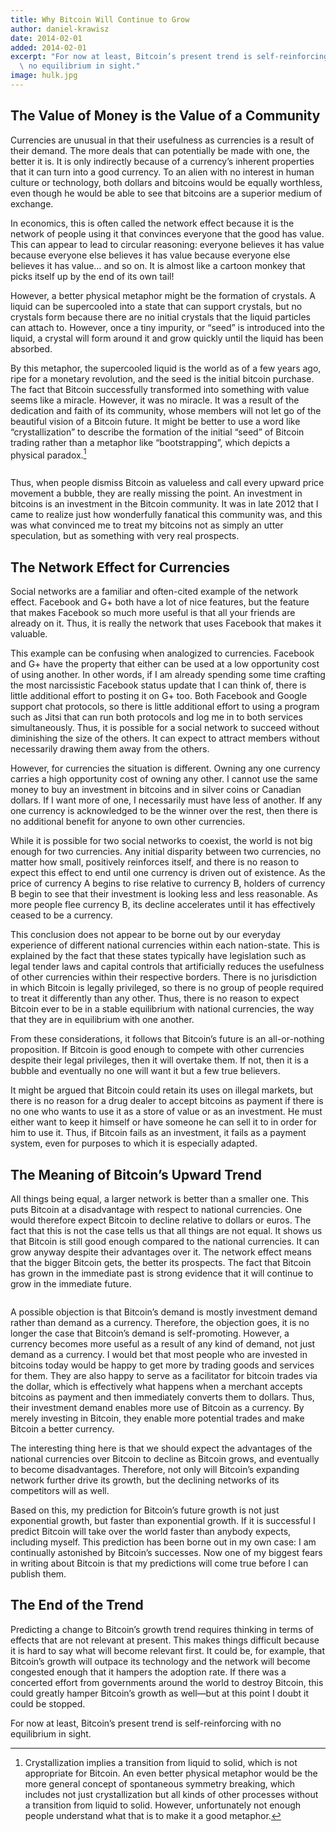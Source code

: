 ```yaml
---
title: Why Bitcoin Will Continue to Grow
author: daniel-krawisz
date: 2014-02-01
added: 2014-02-01
excerpt: "For now at least, Bitcoin’s present trend is self-reinforcing with\
  \ no equilibrium in sight."
image: hulk.jpg
---
```


## The Value of Money is the Value of a Community

Currencies are unusual in that their usefulness as currencies is a result of their demand. The more deals that can potentially be made with one, the better it is. It is only indirectly because of a currency’s inherent properties that it can turn into a good currency. To an alien with no interest in human culture or technology, both dollars and bitcoins would be equally worthless, even though he would be able to see that bitcoins are a superior medium of exchange.

In economics, this is often called the network effect because it is the network of people using it that convinces everyone that the good has value. This can appear to lead to circular reasoning: everyone believes it has value because everyone else believes it has value because everyone else believes it has value… and so on. It is almost like a cartoon monkey that picks itself up by the end of its own tail!

However, a better physical metaphor might be the formation of crystals. A liquid can be supercooled into a state that can support crystals, but no crystals form because there are no initial crystals that the liquid particles can attach to. However, once a tiny impurity, or “seed” is introduced into the liquid, a crystal will form around it and grow quickly until the liquid has been absorbed.

By this metaphor, the supercooled liquid is the world as of a few years ago, ripe for a monetary revolution, and the seed is the initial bitcoin purchase. The fact that Bitcoin successfully transformed into something with value seems like a miracle. However, it was no miracle. It was a result of the dedication and faith of its community, whose members will not let go of the beautiful vision of a Bitcoin future. It might be better to use a word like “crystallization” to describe the formation of the initial “seed” of Bitcoin trading rather than a metaphor like “bootstrapping”, which depicts a physical paradox.[^1]

<figure>
  <img src="/static/img/mempool/why-bitcoin-will-continue-to-grow/breaking-bad.jpg" alt="" />
</figure>

Thus, when people dismiss Bitcoin as valueless and call every upward price movement a bubble, they are really missing the point. An investment in bitcoins is an investment in the Bitcoin community. It was in late 2012 that I came to realize just how wonderfully fanatical this community was, and this was what convinced me to treat my bitcoins not as simply an utter speculation, but as something with very real prospects.

## The Network Effect for Currencies

Social networks are a familiar and often-cited example of the network effect. Facebook and G+ both have a lot of nice features, but the feature that makes Facebook so much more useful is that all your friends are already on it. Thus, it is really the network that uses Facebook that makes it valuable.

This example can be confusing when analogized to currencies. Facebook and G+ have the property that either can be used at a low opportunity cost of using another. In other words, if I am already spending some time crafting the most narcissistic Facebook status update that I can think of, there is little additional effort to posting it on G+ too. Both Facebook and Google support chat protocols, so there is little additional effort to using a program such as Jitsi that can run both protocols and log me in to both services simultaneously. Thus, it is possible for a social network to succeed without diminishing the size of the others. It can expect to attract members without necessarily drawing them away from the others.

However, for currencies the situation is different. Owning any one currency carries a high opportunity cost of owning any other. I cannot use the same money to buy an investment in bitcoins and in silver coins or Canadian dollars. If I want more of one, I necessarily must have less of another. If any one currency is acknowledged to be the winner over the rest, then there is no additional benefit for anyone to own other currencies.

While it is possible for two social networks to coexist, the world is not big enough for two currencies. Any initial disparity between two currencies, no matter how small, positively reinforces itself, and there is no reason to expect this effect to end until one currency is driven out of existence. As the price of currency A begins to rise relative to currency B, holders of currency B begin to see that their investment is looking less and less reasonable. As more people flee currency B, its decline accelerates until it has effectively ceased to be a currency.

This conclusion does not appear to be borne out by our everyday experience of different national currencies within each nation-state. This is explained by the fact that these states typically have legislation such as legal tender laws and capital controls that artificially reduces the usefulness of other currencies within their respective borders. There is no jurisdiction in which Bitcoin is legally privileged, so there is no group of people required to treat it differently than any other. Thus, there is no reason to expect Bitcoin ever to be in a stable equilibrium with national currencies, the way that they are in equilibrium with one another.

From these considerations, it follows that Bitcoin’s future is an all-or-nothing proposition. If Bitcoin is good enough to compete with other currencies despite their legal privileges, then it will overtake them. If not, then it is a bubble and eventually no one will want it but a few true believers.

It might be argued that Bitcoin could retain its uses on illegal markets, but there is no reason for a drug dealer to accept bitcoins as payment if there is no one who wants to use it as a store of value or as an investment. He must either want to keep it himself or have someone he can sell it to in order for him to use it. Thus, if Bitcoin fails as an investment, it fails as a payment system, even for purposes to which it is especially adapted.

## The Meaning of Bitcoin’s Upward Trend

All things being equal, a larger network is better than a smaller one. This puts Bitcoin at a disadvantage with respect to national currencies. One would therefore expect Bitcoin to decline relative to dollars or euros. The fact that this is not the case tells us that all things are not equal. It shows us that Bitcoin is still good enough compared to the national currencies. It can grow anyway despite their advantages over it. The network effect means that the bigger Bitcoin gets, the better its prospects. The fact that Bitcoin has grown in the immediate past is strong evidence that it will continue to grow in the immediate future.

<figure>
  <img src="/static/img/mempool/why-bitcoin-will-continue-to-grow/chart.png" alt="" />
</figure>

A possible objection is that Bitcoin’s demand is mostly investment demand rather than demand as a currency. Therefore, the objection goes, it is no longer the case that Bitcoin’s demand is self-promoting. However, a currency becomes more useful as a result of any kind of demand, not just demand as a currency. I would bet that most people who are invested in bitcoins today would be happy to get more by trading goods and services for them. They are also happy to serve as a facilitator for bitcoin trades via the dollar, which is effectively what happens when a merchant accepts bitcoins as payment and then immediately converts them to dollars. Thus, their investment demand enables more use of Bitcoin as a currency. By merely investing in Bitcoin, they enable more potential trades and make Bitcoin a better currency.

The interesting thing here is that we should expect the advantages of the national currencies over Bitcoin to decline as Bitcoin grows, and eventually to become disadvantages. Therefore, not only will Bitcoin’s expanding network further drive its growth, but the declining networks of its competitors will as well.

Based on this, my prediction for Bitcoin’s future growth is not just exponential growth, but faster than exponential growth. If it is successful I predict Bitcoin will take over the world faster than anybody expects, including myself. This prediction has been borne out in my own case: I am continually astonished by Bitcoin’s successes. Now one of my biggest fears in writing about Bitcoin is that my predictions will come true before I can publish them.

## The End of the Trend

Predicting a change to Bitcoin’s growth trend requires thinking in terms of effects that are not relevant at present. This makes things difficult because it is hard to say what will become relevant first. It could be, for example, that Bitcoin’s growth will outpace its technology and the network will become congested enough that it hampers the adoption rate. If there was a concerted effort from governments around the world to destroy Bitcoin, this could greatly hamper Bitcoin’s growth as well—but at this point I doubt it could be stopped.

For now at least, Bitcoin’s present trend is self-reinforcing with no equilibrium in sight.

[^1]: Crystallization implies a transition from liquid to solid, which is not appropriate for Bitcoin. An even better physical metaphor would be the more general concept of spontaneous symmetry breaking, which includes not just crystallization but all kinds of other processes without a transition from liquid to solid. However, unfortunately not enough people understand what that is to make it a good metaphor.
